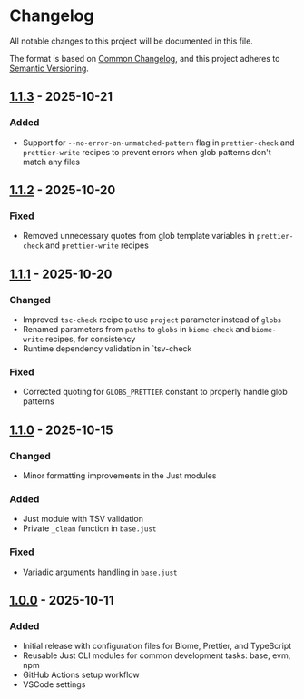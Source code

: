 # Changelog

All notable changes to this project will be documented in this file.

The format is based on [Common Changelog](https://common-changelog.org/), and this project adheres to
[Semantic Versioning](https://semver.org/spec/v2.0.0.html).

[1.1.3]: https://github.com/sablier-labs/devkit/releases/tag/v1.1.3
[1.1.2]: https://github.com/sablier-labs/devkit/releases/tag/v1.1.2
[1.1.1]: https://github.com/sablier-labs/devkit/releases/tag/v1.1.1
[1.1.0]: https://github.com/sablier-labs/devkit/releases/tag/v1.1.0
[1.0.0]: https://github.com/sablier-labs/devkit/releases/tag/v1.0.0

## [1.1.3] - 2025-10-21

### Added

- Support for `--no-error-on-unmatched-pattern` flag in `prettier-check` and `prettier-write` recipes to prevent errors when glob patterns don't match any files

## [1.1.2] - 2025-10-20

### Fixed

- Removed unnecessary quotes from glob template variables in `prettier-check` and `prettier-write` recipes

## [1.1.1] - 2025-10-20

### Changed

- Improved `tsc-check` recipe to use `project` parameter instead of `globs`
- Renamed parameters from `paths` to `globs` in `biome-check` and `biome-write` recipes, for consistency
- Runtime dependency validation in `tsv-check

### Fixed

- Corrected quoting for `GLOBS_PRETTIER` constant to properly handle glob patterns

## [1.1.0] - 2025-10-15

### Changed

- Minor formatting improvements in the Just modules

### Added

- Just module with TSV validation
- Private `_clean` function in `base.just`

### Fixed

- Variadic arguments handling in `base.just`

## [1.0.0] - 2025-10-11

### Added

- Initial release with configuration files for Biome, Prettier, and TypeScript
- Reusable Just CLI modules for common development tasks: base, evm, npm
- GitHub Actions setup workflow
- VSCode settings
